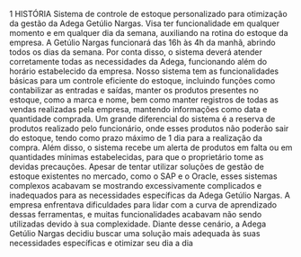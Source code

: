 1 HISTÓRIA
Sistema de controle de estoque personalizado para otimização da gestão da 
Adega Getúlio Nargas. Visa ter funcionalidade em qualquer momento e em qualquer 
dia da semana, auxiliando na rotina do estoque da empresa. A Getúlio Nargas
funcionará das 16h às 4h da manhã, abrindo todos os dias da semana. Por conta disso, 
o sistema deverá atender corretamente todas as necessidades da Adega, funcionando 
além do horário estabelecido da empresa.
Nosso sistema tem as funcionalidades básicas para um controle eficiente do 
estoque, incluindo funções como contabilizar as entradas e saídas, manter os produtos 
presentes no estoque, como a marca e nome, bem como manter registros de todas as 
vendas realizadas pela empresa, mantendo informações como data e quantidade 
comprada. Um grande diferencial do sistema é a reserva de produtos realizado pelo 
funcionário, onde esses produtos não poderão sair do estoque, tendo como prazo 
máximo de 1 dia para a realização da compra. Além disso, o sistema recebe um alerta 
de produtos em falta ou em quantidades mínimas estabelecidas, para que o 
proprietário tome as devidas precauções.
Apesar de tentar utilizar soluções de gestão de estoque existentes no mercado, 
como o SAP e o Oracle, esses sistemas complexos acabavam se mostrando 
excessivamente complicados e inadequados para as necessidades específicas da 
Adega Getúlio Nargas. A empresa enfrentava dificuldades para lidar com a curva de 
aprendizado dessas ferramentas, e muitas funcionalidades acabavam não sendo 
utilizadas devido à sua complexidade. Diante desse cenário, a Adega Getúlio Nargas
decidiu buscar uma solução mais adequada às suas necessidades específicas e 
otimizar seu dia a dia
